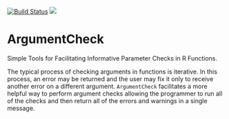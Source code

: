 [![Build Status](https://travis-ci.org/nutterb/ArgumentCheck.png?branch=devel-envi)](https://travis-ci.org/nutterb/ArgumentCheck)
![](http://cranlogs.r-pkg.org/badges/grand-total/HydeNet)

ArgumentCheck
==============

Simple Tools for Facilitating Informative Parameter Checks in R Functions.

The typical process of checking arguments in functions is
iterative.  In this process, an error may be returned and the user may fix
it only to receive another error on a different argument.  `ArgumentCheck`
facilitates a more helpful way to perform argument checks allowing the
programmer to run all of the checks and then return all of the errors and
warnings in a single message.
